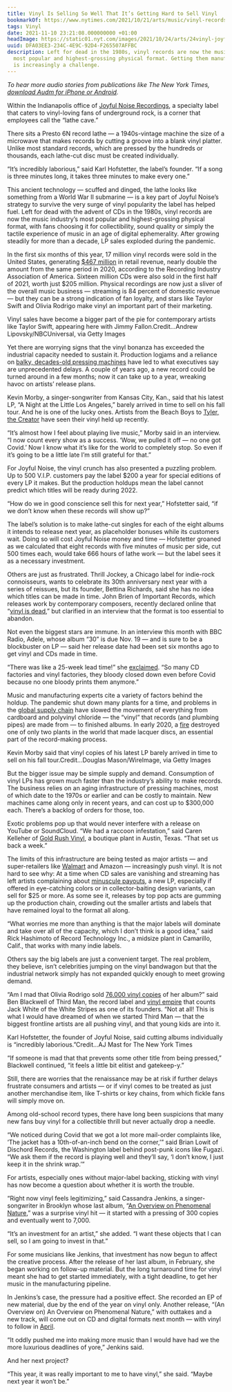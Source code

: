 ```yaml
---
title: Vinyl Is Selling So Well That It’s Getting Hard to Sell Vinyl
bookmarkOf: https://www.nytimes.com/2021/10/21/arts/music/vinyl-records-delays.html
tags: Vinyl
date: 2021-11-10 23:21:08.000000000 +01:00
headImage: https://static01.nyt.com/images/2021/10/24/arts/24vinyl-joyful/24vinyl-joyful-facebookJumbo.jpg
uuid: DFA03EE3-234C-4E9C-92D4-F265507AFFBC
description: Left for dead in the 1980s, vinyl records are now the music industry’s
  most popular and highest-grossing physical format. Getting them manufactured, however,
  is increasingly a challenge.
---
```


_To hear more audio stories from publications like The New York Times,_ [_download Audm for iPhone or Android_](https://www.audm.com/?utm_source=nyt&utm_medium=embed&utm_campaign=vinyl_hard_to_sell)_._

Within the Indianapolis office of [Joyful Noise Recordings](https://www.joyfulnoiserecordings.com/), a specialty label that caters to vinyl-loving fans of underground rock, is a corner that employees call the “lathe cave.”

There sits a Presto 6N record lathe — a 1940s-vintage machine the size of a microwave that makes records by cutting a groove into a blank vinyl platter. Unlike most standard records, which are pressed by the hundreds or thousands, each lathe-cut disc must be created individually.

“It’s incredibly laborious,” said Karl Hofstetter, the label’s founder. “If a song is three minutes long, it takes three minutes to make every one.”

This ancient technology — scuffed and dinged, the lathe looks like something from a World War II submarine — is a key part of Joyful Noise’s strategy to survive the very surge of vinyl popularity the label has helped fuel. Left for dead with the advent of CDs in the 1980s, vinyl records are now the music industry’s most popular and highest-grossing physical format, with fans choosing it for collectibility, sound quality or simply the tactile experience of music in an age of digital ephemerality. After growing steadily for more than a decade, LP sales exploded during the pandemic.

In the first six months of this year, 17 million vinyl records were sold in the United States, generating [$467 million](https://www.riaa.com/wp-content/uploads/2021/09/Mid-Year-2021-RIAA-Music-Revenue-Report.pdf) in retail revenue, nearly double the amount from the same period in 2020, according to the Recording Industry Association of America. Sixteen million CDs were also sold in the first half of 2021, worth just $205 million. Physical recordings are now just a sliver of the overall music business — streaming is 84 percent of domestic revenue — but they can be a strong indication of fan loyalty, and stars like Taylor Swift and Olivia Rodrigo make vinyl an important part of their marketing.

Vinyl sales have become a bigger part of the pie for contemporary artists like Taylor Swift, appearing here with Jimmy Fallon.Credit...Andrew Lipovsky/NBCUniversal, via Getty Images

Yet there are worrying signs that the vinyl bonanza has exceeded the industrial capacity needed to sustain it. Production logjams and a reliance on [balky, decades-old pressing machines](https://www.nytimes.com/2015/09/15/business/media/a-vinyl-lp-frenzy-brings-record-pressing-machines-back-to-life.html) have led to what executives say are unprecedented delays. A couple of years ago, a new record could be turned around in a few months; now it can take up to a year, wreaking havoc on artists’ release plans.

Kevin Morby, a singer-songwriter from Kansas City, Kan., said that his latest LP, “A Night at the Little Los Angeles,” barely arrived in time to sell on his fall tour. And he is one of the lucky ones. Artists from the Beach Boys to [Tyler, the Creator](https://twitter.com/tylerthecreator/status/1425258962555793410) have seen their vinyl held up recently.

“It’s almost how I feel about playing live music,” Morby said in an interview. “I now count every show as a success. ‘Wow, we pulled it off — no one got Covid.’ Now I know what it’s like for the world to completely stop. So even if it’s going to be a little late I’m still grateful for that.”

For Joyful Noise, the vinyl crunch has also presented a puzzling problem. Up to 500 V.I.P. customers pay the label $200 a year for special editions of every LP it makes. But the production holdups mean the label cannot predict which titles will be ready during 2022.

“How do we in good conscience sell this for next year,” Hofstetter said, “if we don’t know when these records will show up?”

The label’s solution is to make lathe-cut singles for each of the eight albums it intends to release next year, as placeholder bonuses while its customers wait. Doing so will cost Joyful Noise money and time — Hofstetter groaned as we calculated that eight records with five minutes of music per side, cut 500 times each, would take 666 hours of lathe work — but the label sees it as a necessary investment.

Others are just as frustrated. Thrill Jockey, a Chicago label for indie-rock connoisseurs, wants to celebrate its 30th anniversary next year with a series of reissues, but its founder, Bettina Richards, said she has no idea which titles can be made in time. John Brien of Important Records, which releases work by contemporary composers, recently declared online that “[vinyl is dead](https://twitter.com/imprec/status/1400830466685554692),” but clarified in an interview that the format is too essential to abandon.

Not even the biggest stars are immune. In an interview this month with BBC Radio, Adele, whose album “30” is due Nov. 19 — and is sure to be a blockbuster on LP — said her release date had been set six months ago to get vinyl and CDs made in time.

“There was like a 25-week lead time!” she [exclaimed](https://www.youtube.com/watch?v=FiB0k9m68oU&t=564s). “So many CD factories and vinyl factories, they bloody closed down even before Covid because no one bloody prints them anymore.”

Music and manufacturing experts cite a variety of factors behind the holdup. The pandemic shut down many plants for a time, and problems in the [global supply chain](https://www.nytimes.com/2021/08/30/business/supply-chain-shortages.html) have slowed the movement of everything from cardboard and polyvinyl chloride — the “vinyl” that records (and plumbing pipes) are made from — to finished albums. In early 2020, a [fire](https://www.rollingstone.com/pro/news/vinyl-industry-apollo-masters-fire-951903/) destroyed one of only two plants in the world that made lacquer discs, an essential part of the record-making process.

Kevin Morby said that vinyl copies of his latest LP barely arrived in time to sell on his fall tour.Credit...Douglas Mason/WireImage, via Getty Images

But the bigger issue may be simple supply and demand. Consumption of vinyl LPs has grown much faster than the industry’s ability to make records. The business relies on an aging infrastructure of pressing machines, most of which date to the 1970s or earlier and can be costly to maintain. New machines came along only in recent years, and can cost up to $300,000 each. There’s a backlog of orders for those, too.

Exotic problems pop up that would never interfere with a release on YouTube or SoundCloud. “We had a raccoon infestation,” said Caren Kelleher of [Gold Rush Vinyl](https://www.austinmonthly.com/gold-rush-vinyl-aims-to-change-the-record-business/), a boutique plant in Austin, Texas. “That set us back a week.”

The limits of this infrastructure are being tested as major artists — and super-retailers like [Walmart](https://www.walmart.com/ip/Adele-30-Walmart-Exclusive-Vinyl-with-12-x-12-Limited-Edition-Print/450341669) and Amazon — increasingly push vinyl. It is not hard to see why: At a time when CD sales are vanishing and streaming has left artists complaining about [minuscule payouts](https://www.nytimes.com/2021/05/07/arts/music/streaming-music-payments.html), a new LP, especially if offered in eye-catching colors or in collector-baiting design variants, can sell for $25 or more. As some see it, releases by top pop acts are gumming up the production chain, crowding out the smaller artists and labels that have remained loyal to the format all along.

“What worries me more than anything is that the major labels will dominate and take over all of the capacity, which I don’t think is a good idea,” said Rick Hashimoto of Record Technology Inc., a midsize plant in Camarillo, Calif., that works with many indie labels.

Others say the big labels are just a convenient target. The real problem, they believe, isn’t celebrities jumping on the vinyl bandwagon but that the industrial network simply has not expanded quickly enough to meet growing demand.

“Am I mad that Olivia Rodrigo sold [76,000 vinyl copies](https://www.nytimes.com/2021/08/30/arts/music/aaliyah-olivia-rodrigo-billboard.html) of her album?” said Ben Blackwell of Third Man, the record label and [vinyl empire](https://thirdmanpressing.com/) that counts Jack White of the White Stripes as one of its founders. “Not at all! This is what I would have dreamed of when we started Third Man — that the biggest frontline artists are all pushing vinyl, and that young kids are into it.

Karl Hofstetter, the founder of Joyful Noise, said cutting albums individually is “incredibly laborious.”Credit...AJ Mast for The New York Times

“If someone is mad that that prevents some other title from being pressed,” Blackwell continued, “it feels a little bit elitist and gatekeep-y.”

Still, there are worries that the renaissance may be at risk if further delays frustrate consumers and artists — or if vinyl comes to be treated as just another merchandise item, like T-shirts or key chains, from which fickle fans will simply move on.

Among old-school record types, there have long been suspicions that many new fans buy vinyl for a collectible thrill but never actually drop a needle.

“We noticed during Covid that we got a lot more mail-order complaints like, ‘The jacket has a 10th-of-an-inch bend on the corner,’” said Brian Lowit of Dischord Records, the Washington label behind post-punk icons like Fugazi. “We ask them if the record is playing well and they’ll say, ‘I don’t know, I just keep it in the shrink wrap.’”

For artists, especially ones without major-label backing, sticking with vinyl has now become a question about whether it is worth the trouble.

“Right now vinyl feels legitimizing,” said Cassandra Jenkins, a singer-songwriter in Brooklyn whose last album, “[An Overview on Phenomenal Nature](https://pitchfork.com/reviews/albums/cassandra-jenkins-an-overview-on-phenomenal-nature/),” was a surprise vinyl hit — it started with a pressing of 300 copies and eventually went to 7,000.

“It’s an investment for an artist,” she added. “I want these objects that I can sell, so I am going to invest in that.”

For some musicians like Jenkins, that investment has now begun to affect the creative process. After the release of her last album, in February, she began working on follow-up material. But the long turnaround time for vinyl meant she had to get started immediately, with a tight deadline, to get her music in the manufacturing pipeline.

In Jenkins’s case, the pressure had a positive effect. She recorded an EP of new material, due by the end of the year on vinyl only. Another release, “(An Overview on) An Overview on Phenomenal Nature,” with outtakes and a new track, will come out on CD and digital formats next month — with vinyl to follow in [April](https://www.grapefruitrecordclub.com/products/cassandra-jenkins-an-overview-on-an-overview-on-phenomenal-nature-lp-pre-order).

“It oddly pushed me into making more music than I would have had we the more luxurious deadlines of yore,” Jenkins said.

And her next project?

“This year, it was really important to me to have vinyl,” she said. “Maybe next year it won’t be.”